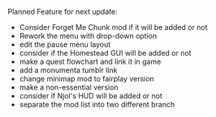 Planned Feature for next update:

- Consider Forget Me Chunk mod if it will be added or not
- Rework the menu with drop-down option
- edit the pause menu layout
- consider if the Homestead GUI will be added or not
- make a quest flowchart and link it in game
- add a monumenta tumblr link
- change minimap mod to fairplay version
- make a non-essential version
- consider if Njol's HUD will be added or not
- separate the mod list into two different branch
